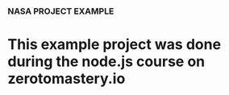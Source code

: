 ### NASA PROJECT EXAMPLE ###

# This example project was done during the node.js course on zerotomastery.io #
